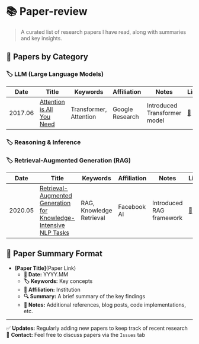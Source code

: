 # 📚 Paper-review

> A curated list of research papers I have read, along with summaries and key insights.

## 📌 Papers by Category

### 🏷️ LLM (Large Language Models)
| Date | Title | Keywords | Affiliation | Notes | Link | Review |
|------|-------|----------|-------------|-------|------|--------|
| 2017.06 | [Attention is All You Need](https://arxiv.org/abs/1706.03762) | Transformer, Attention | Google Research | Introduced Transformer model | [🔗](https://arxiv.org/abs/1706.03762) | [📝 Blog](https://velog.io/@ybonghy/%EB%85%BC%EB%AC%B8-%EB%A6%AC%EB%B7%B0-Attention-Is-All-You-Need-2017)|
### 🏷️ Reasoning & Inference

### 🏷️ Retrieval-Augmented Generation (RAG)
| Date | Title | Keywords | Affiliation | Notes | Link | Review |
|------|-------|----------|-------------|-------|------|--------|
| 2020.05 | [Retrieval-Augmented Generation for Knowledge-Intensive NLP Tasks](https://arxiv.org/abs/2005.11401) | RAG, Knowledge Retrieval | Facebook AI | Introduced RAG framework | [🔗](https://arxiv.org/abs/2005.11401) | [📝 Blog](https://velog.io/@ybonghy/%EB%85%BC%EB%AC%B8-%EB%A6%AC%EB%B7%B0-Retrieval-Augmented-Generation-for-Knowledge-Intensive-NLP-Tasks-2020.05)|

## 📝 Paper Summary Format
- **[Paper Title]**(Paper Link)  
  - **📅 Date:** YYYY.MM  
  - **🏷️ Keywords:** Key concepts  
  - **🏢 Affiliation:** Institution  
  - **🔍 Summary:** A brief summary of the key findings  
  - **📝 Notes:** Additional references, blog posts, code implementations, etc.

---

✅ **Updates:** Regularly adding new papers to keep track of recent research  
📩 **Contact:** Feel free to discuss papers via the `Issues` tab  
